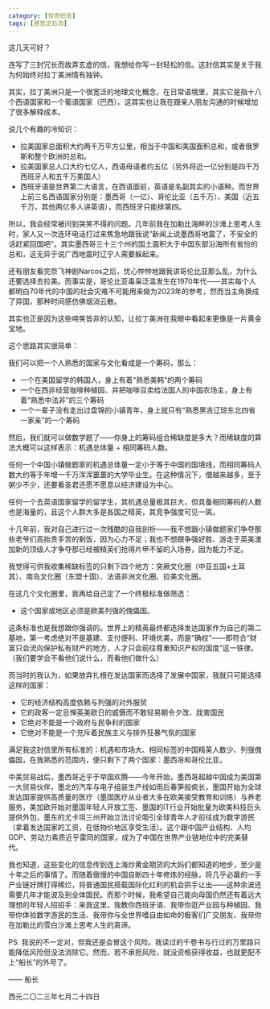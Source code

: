 ```yaml
---
category: [惊奇短信]
tags: [感官泥石流]
---
```


这几天可好？

连写了三封冗长而故弄玄虚的信，我想给你写一封轻松的信。这封信其实是关于我为何始终对拉丁美洲情有独钟。

其实，拉丁美洲只是一个很宽泛的地理文化概念，在日常语境里，其实它是指十八个西语国家和一个葡语国家（巴西）。这其实也让我在跟亲人朋友沟通的时候增加了很多解释成本。

说几个有趣的冷知识：

- 拉美国家总面积大约两千万平方公里，相当于中国和美国面积总和，或者俄罗斯和整个欧洲的总和。
- 拉美国家总人口大约七亿人，西语母语者约五亿（另外将近一亿分别是四千万西班牙人和五千万美国人）
- 西班牙语是世界第二大语言，在西语面前，英语是名副其实的小语种。而世界上前三名西语国家分别是：墨西哥（一亿）、哥伦比亚（五千万）、美国（近五千万，其他两亿多人讲英语），而西班牙只能排第四。

所以，我会经常被问到哭笑不得的问题。几年前我在加勒比海畔的沙滩上思考人生时，家人又一次连环电话打过来焦急地跟我说”新闻上说墨西哥地震了，不安全的话赶紧回国吧“。其实墨西哥三十三个州的国土面积大于中国东部沿海所有省份的总和，这无异于说广西地震时辽宁人需要躲起来。

还有朋友看完奈飞神剧Narcos之后，忧心忡忡地跟我讲哥伦比亚那么乱，为什么还要选择去拉美。而事实是，哥伦比亚毒枭泛滥发生在1970年代——其实每个人都明白70年代的中国的社会灾难不可能用来做为2023年的参考，然而当主角换成了异国，那种时间感仿佛烟消云散。

其实也正是因为这些啼笑皆非的认知，让拉丁美洲在我眼中看起来更像是一片黄金宝地。

这个思路其实很简单：

我们可以把一个人熟悉的国家与文化看成是一个筹码，那么：

- 一个在美国留学的韩国人，身上有着“熟悉美韩”的两个筹码
- 一个在西非经营咖啡种植园、并把咖啡豆卖给法国人的中国农场主，身上有着“熟悉中法非”的三个筹码
- 一个一辈子没有走出过盘锦的小镇青年，身上就只有“熟悉黑吉辽琼东北四省一家亲”的一个筹码

然后，我们就可以做数学题了——你身上的筹码组合稀缺度是多大？而稀缺度的算法大概可以这样表示：机遇总体量 ÷ 相同筹码人数。

任何一个中国小镇做题家的机遇总体量一定小于等于中国的国境线，而相同筹码人数大约等于年增一千万浑浑噩噩的大学毕业生。在这种情况下，僧越来越多，至于粥少不少，还要看圣君还愿不愿意以经济建设为中心。

任何一个去英语国家留学的留学生，其机遇总量极其巨大，但具备相同筹码的人数也是海量的，且这个人群大多是各国之精英，其竞争强度可见一斑。

十几年前，我对自己进行过一次残酷的自我剖析——我不想跟小镇做题家们争夺那些老爷们高抬贵手赏的剩饭，因为心力不足；我也不想跟争强好胜、游走于英美澳加新的顶级人才争夺那已经被精英们抢得片甲不留的入场券，因为能力不足。

我觉得可供我收集稀缺标签的只剩下四个地方：突厥文化圈（中亚五国+土耳其）、南岛文化圈（东盟十国）、法语非洲文化圈、拉美文化圈。

在这几个文化圈里，我再给自己定了一个终极标准做筛选：

- 这个国家或地区必须是欧美列强的傀儡国。

这条标准也是我想跟你强调的。世界上的精英最终都选择发达国家作为自己的第二基地，第一考虑绝对不是基建、支付便利、环境优美，而是“确权”——即符合“财富只会流向保护私有财产的地方，人才只会前往尊重知识产权的国度“这一铁律。（我们要学会不看他们说什么，而看他们做什么）

而当时的我认为，如果放弃扎根在发达国家而选择了发展中国家，我就只可能选择这样的国家：

- 它的经济结构高度依赖与列强的对外服贸
- 它的政客一定忌惮英美欧日的威慑而不敢轻易朝令夕改、戕害国民
- 它绝对不能是一个政府与民争利的国家
- 它绝对不能是一个充斥着民族主义与排外狂暴气氛的国家

满足我这封信里所有标准的：机遇和市场大、相同标签的中国精英人数少、列强傀儡国，在我熟悉的范围内，便只剩下了两个国家：墨西哥和哥伦比亚。

中美贸易战后，墨西哥近乎于举国欢腾——今年开始，墨西哥超越中国成为美国第一大贸易伙伴，墨北的汽车与电子组装生产线如雨后春笋般疯长，墨国开始为全球发达国家提供高质量的医疗（墨国医疗从业者大多在欧美接受教育和训练）与养老服务，美加欧开始对墨国年轻人开放工签、墨国的IT行业开始批量为欧美科技巨头提供外包，墨东的尤卡坦三州开始立法讨论吸引全球青年人才前往成为数字游民（拿着发达国家的工资，在低物价地区享受生活）。这个跟中国产业结构、人均GDP、劳动力素质近乎雷同的国家，成为了中国在世界产业链地位中的完美替代。

我也知道，这些变化的信息传到连上海炒黄金期货的大妈们都知道的地步，至少是十年之后的事情了。而随着傲慢的中国自断四十年修炼的经脉，将几乎必赢的一手产业链好牌打得稀烂，将普通国民搭载国际化红利的机会拱手让出——这种余波还需要几年才能波及到全体国民。而那个时候，我希望自己能向母国仍然还有着远大理想的年轻人招招手：来我这里，我教你西班牙语、我带你逛产业园与种植园、我带你体验数字游民的生活、我带你与全世界嗜自由如命的极客们广交朋友、我带你在加勒比的雪白沙滩上思考人生的真谛。

PS. 我说的不一定对，但我还是会冒这个风险。我读过的千卷书与行过的万里路只能降低风险但没法消除它。然而，若不承担风险，就没资格获得收益，也就更配不上“船长”的外号了。

—— 船长

西元二〇二三年七月二十四日